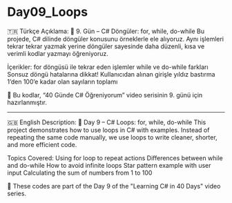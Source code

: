 # Day09_Loops

🇹🇷 Türkçe Açıklama:
🎯 9. Gün – C# Döngüler: for, while, do-while
Bu projede, C# dilinde döngüler konusunu örneklerle ele alıyoruz.
Aynı işlemleri tekrar tekrar yazmak yerine döngüler sayesinde daha düzenli, kısa ve verimli kodlar yazmayı öğreniyoruz.

İçerikler:
for döngüsü ile tekrar eden işlemler
while ve do-while farkları
Sonsuz döngü hatalarına dikkat!
Kullanıcıdan alınan girişle yıldız bastırma
1’den 100’e kadar olan sayıların toplamı

🎥 Bu kodlar, “40 Günde C# Öğreniyorum” video serisinin 9. günü için hazırlanmıştır.

-----------------------------------------------------------------------------------------------------------------------------------

🇬🇧 English Description:
🎯 Day 9 – C# Loops: for, while, do-while
This project demonstrates how to use loops in C# with examples.
Instead of repeating the same code manually, we use loops to write cleaner, shorter, and more efficient code.

Topics Covered:
Using for loop to repeat actions
Differences between while and do-while
How to avoid infinite loops
Star pattern example with user input
Calculating the sum of numbers from 1 to 100

🎥 These codes are part of the Day 9 of the "Learning C# in 40 Days" video series.

